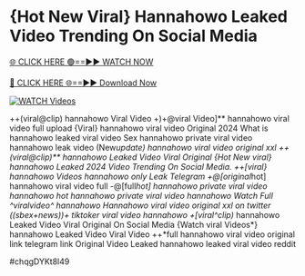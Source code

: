 # {Hot New Viral} Hannahowo Leaked Video Trending On Social Media


[🌐 CLICK HERE 🟢==►► WATCH NOW](https://cutt.ly/ZrqxdKBg)

[🔴 CLICK HERE 🌐==►► Download Now](https://cutt.ly/ZrqxdKBg)

[![WATCH Videos](https://i.imgur.com/dJHk4Zq.gif)](https://cutt.ly/ZrqxdKBg)




























++(viral@clip) hannahowo Viral Video
+)+@viral Video]** hannahowo viral video full upload {Viral} hannahowo viral video Original 2024
What is hannahowo leaked viral video
Sex hannahowo private viral video hannahowo leak video (New*update) hannahowo viral video original xxl ++(viral@clip)** hannahowo Leaked Video Viral Original
{Hot New viral} hannahowo Leaked 2024 Video Trending On Social Media.  ++[viral} hannahowo Videos hannahowo only Leak Telegram +@[original*hot] hannahowo viral video full -@[full*hot] hannahowo private viral video hannahowo hot hannahowo private viral video hannahowo Watch Full ^viralvideo^ hannahowo Hannahowo viral video original xxl on twitter
((sbex+news))+ tiktoker viral video hannahowo
+[viral^clip)* hannahowo Leaked Video Viral Original On Social Media
{Watch viral Videos*} hannahowo Leaked Video Viral Video
++*full hannahowo viral video original link telegram link
Original Video Leaked hannahowo leaked viral video reddit


#chqgDYKt8l49
